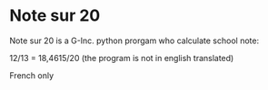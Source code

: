 # Note sur 20
Note sur 20 is a G-Inc. python prorgam who calculate school note:

12/13 = 18,4615/20 (the program is not in english translated)

French only